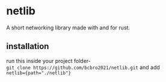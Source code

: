 # netlib
A short networking library made with and for rust.

## installation
run this inside your project folder- <br />
`git clone https://github.com/bcbro2021/netlib.git`
and add <br />
`netlib={path="./netlib"}`
